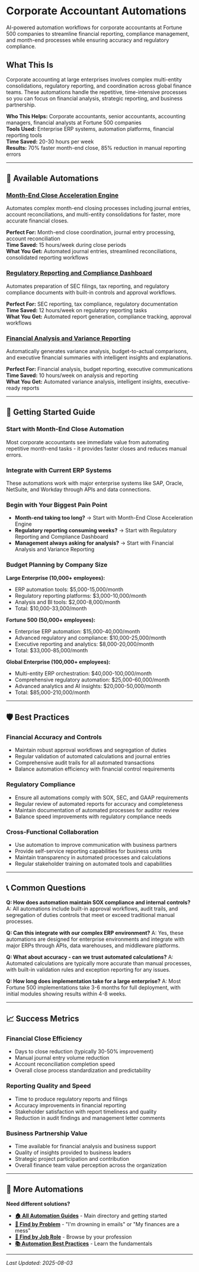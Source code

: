 # Corporate Accountant Automations

AI-powered automation workflows for corporate accountants at Fortune 500 companies to streamline financial reporting, compliance management, and month-end processes while ensuring accuracy and regulatory compliance.

## What This Is

Corporate accounting at large enterprises involves complex multi-entity consolidations, regulatory reporting, and coordination across global finance teams. These automations handle the repetitive, time-intensive processes so you can focus on financial analysis, strategic reporting, and business partnership.

**Who This Helps:** Corporate accountants, senior accountants, accounting managers, financial analysts at Fortune 500 companies  
**Tools Used:** Enterprise ERP systems, automation platforms, financial reporting tools  
**Time Saved:** 20-30 hours per week  
**Results:** 70% faster month-end close, 85% reduction in manual reporting errors  

---

## 💼 Available Automations

### [Month-End Close Acceleration Engine](Month-End%20Close%20Acceleration%20Engine.md)
Automates complex month-end closing processes including journal entries, account reconciliations, and multi-entity consolidations for faster, more accurate financial closes.

**Perfect For:** Month-end close coordination, journal entry processing, account reconciliation  
**Time Saved:** 15 hours/week during close periods  
**What You Get:** Automated journal entries, streamlined reconciliations, consolidated reporting workflows

### [Regulatory Reporting and Compliance Dashboard](Regulatory%20Reporting%20and%20Compliance%20Dashboard.md)
Automates preparation of SEC filings, tax reporting, and regulatory compliance documents with built-in controls and approval workflows.

**Perfect For:** SEC reporting, tax compliance, regulatory documentation  
**Time Saved:** 12 hours/week on regulatory reporting tasks  
**What You Get:** Automated report generation, compliance tracking, approval workflows

### [Financial Analysis and Variance Reporting](Financial%20Analysis%20and%20Variance%20Reporting.md)
Automatically generates variance analysis, budget-to-actual comparisons, and executive financial summaries with intelligent insights and explanations.

**Perfect For:** Financial analysis, budget reporting, executive communications  
**Time Saved:** 10 hours/week on analysis and reporting  
**What You Get:** Automated variance analysis, intelligent insights, executive-ready reports

---

## 🎯 Getting Started Guide

### Start with Month-End Close Automation
Most corporate accountants see immediate value from automating repetitive month-end tasks - it provides faster closes and reduces manual errors.

### Integrate with Current ERP Systems
These automations work with major enterprise systems like SAP, Oracle, NetSuite, and Workday through APIs and data connections.

### Begin with Your Biggest Pain Point
- **Month-end taking too long?** → Start with Month-End Close Acceleration Engine
- **Regulatory reporting consuming weeks?** → Start with Regulatory Reporting and Compliance Dashboard
- **Management always asking for analysis?** → Start with Financial Analysis and Variance Reporting

### Budget Planning by Company Size
**Large Enterprise (10,000+ employees):**
- ERP automation tools: $5,000-15,000/month
- Regulatory reporting platforms: $3,000-10,000/month
- Analysis and BI tools: $2,000-8,000/month
- Total: $10,000-33,000/month

**Fortune 500 (50,000+ employees):**
- Enterprise ERP automation: $15,000-40,000/month
- Advanced regulatory and compliance: $10,000-25,000/month
- Executive reporting and analytics: $8,000-20,000/month
- Total: $33,000-85,000/month

**Global Enterprise (100,000+ employees):**
- Multi-entity ERP orchestration: $40,000-100,000/month
- Comprehensive regulatory automation: $25,000-60,000/month
- Advanced analytics and AI insights: $20,000-50,000/month
- Total: $85,000-210,000/month

---

## 🛡️ Best Practices

### Financial Accuracy and Controls
- Maintain robust approval workflows and segregation of duties
- Regular validation of automated calculations and journal entries
- Comprehensive audit trails for all automated transactions
- Balance automation efficiency with financial control requirements

### Regulatory Compliance
- Ensure all automations comply with SOX, SEC, and GAAP requirements
- Regular review of automated reports for accuracy and completeness
- Maintain documentation of automated processes for auditor review
- Balance speed improvements with regulatory compliance needs

### Cross-Functional Collaboration
- Use automation to improve communication with business partners
- Provide self-service reporting capabilities for business units
- Maintain transparency in automated processes and calculations
- Regular stakeholder training on automated tools and capabilities

---

## 📞 Common Questions

**Q: How does automation maintain SOX compliance and internal controls?**
A: All automations include built-in approval workflows, audit trails, and segregation of duties controls that meet or exceed traditional manual processes.

**Q: Can this integrate with our complex ERP environment?**
A: Yes, these automations are designed for enterprise environments and integrate with major ERPs through APIs, data warehouses, and middleware platforms.

**Q: What about accuracy - can we trust automated calculations?**
A: Automated calculations are typically more accurate than manual processes, with built-in validation rules and exception reporting for any issues.

**Q: How long does implementation take for a large enterprise?**
A: Most Fortune 500 implementations take 3-6 months for full deployment, with initial modules showing results within 4-8 weeks.

---

## 📈 Success Metrics

### Financial Close Efficiency
- Days to close reduction (typically 30-50% improvement)
- Manual journal entry volume reduction
- Account reconciliation completion speed
- Overall close process standardization and predictability

### Reporting Quality and Speed
- Time to produce regulatory reports and filings
- Accuracy improvements in financial reporting
- Stakeholder satisfaction with report timeliness and quality
- Reduction in audit findings and management letter comments

### Business Partnership Value
- Time available for financial analysis and business support
- Quality of insights provided to business leaders
- Strategic project participation and contribution
- Overall finance team value perception across the organization

---

## 🔗 More Automations

**Need different solutions?**
- **[🏠 All Automation Guides](../../AI%20Automations%20Guide.md)** - Main directory and getting started
- **[🎯 Find by Problem](../../Automation%20Workflows%20by%20Problem.md)** - "I'm drowning in emails" or "My finances are a mess"
- **[👔 Find by Job Role](../../Automation%20Workflows%20by%20Job%20Role.md)** - Browse by your profession
- **[📚 Automation Best Practices](../../Automation%20Best%20Practices.md)** - Learn the fundamentals

---

*Last Updated: 2025-08-03*